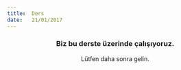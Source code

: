 ```yaml
---
title:  Ders
date:   21/01/2017
---
```


### <center>Biz bu derste üzerinde çalışıyoruz.</center>
<center>Lütfen daha sonra gelin.</center>